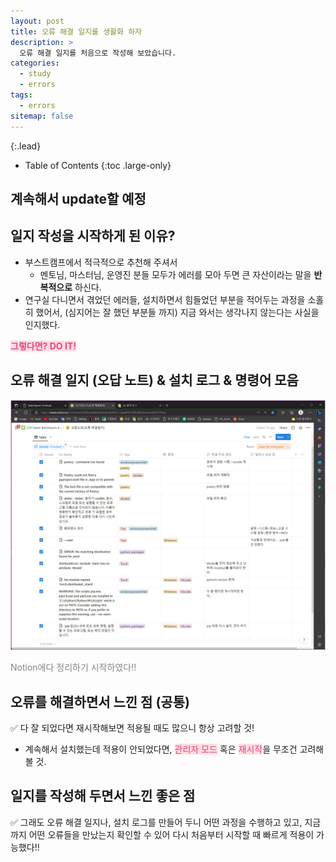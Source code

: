 ```yaml
---
layout: post
title: 오류 해결 일지를 생활화 하자
description: >
  오류 해결 일지를 처음으로 작성해 보았습니다.
categories:
  - study
  - errors
tags:
  - errors
sitemap: false
---
```



{:.lead}



- Table of Contents
{:toc .large-only}
## 계속해서 update할 예정

## 일지 작성을 시작하게 된 이유?
- 부스트캠프에서 적극적으로 추천해 주셔서
  - 멘토님, 마스터님, 운영진 분들 모두가 에러를 모아 두면 큰 자산이라는 말을 **반복적으로** 하신다.
- 연구실 다니면서 겪었던 에러들, 설치하면서 힘들었던 부분을 적어두는 과정을 소홀히 했어서, (심지어는 잘 했던 부분들 까지) 지금 와서는 생각나지 않는다는 사실을 인지했다.

<span style="color: #e54685;background-color:#ffdce0">**그렇다면? DO IT!**</span>  
## 오류 해결 일지 (오답 노트) & 설치 로그 & 명령어 모음  

![800x400](\assets\img\blog\오류해결일지.png "Large example image")
 
<span style="color: #848484">Notion에다 정리하기 시작하였다!!</span>  

## 오류를 해결하면서 느낀 점 (공통)

✅ 다 잘 되었다면 재시작해보면 적용될 때도 많으니 항상 고려할 것! 
- 계속해서 설치했는데 적용이 안되었다면, <span style="color: #e54685;background-color:#ffdce0">관리자 모드</span> 혹은 <span style="color: #e54685;background-color:#ffdce0">재시작</span>을 무조건 고려해볼 것.

## 일지를 작성해 두면서 느낀 **좋은 점**

✅ 그래도 오류 해결 일지나, 설치 로그를 만들어 두니 어떤 과정을 수행하고 있고, 지금까지 어떤 오류들을 만났는지 확인할 수 있어 다시 처음부터 시작할 때 빠르게 적용이 가능했다!!


